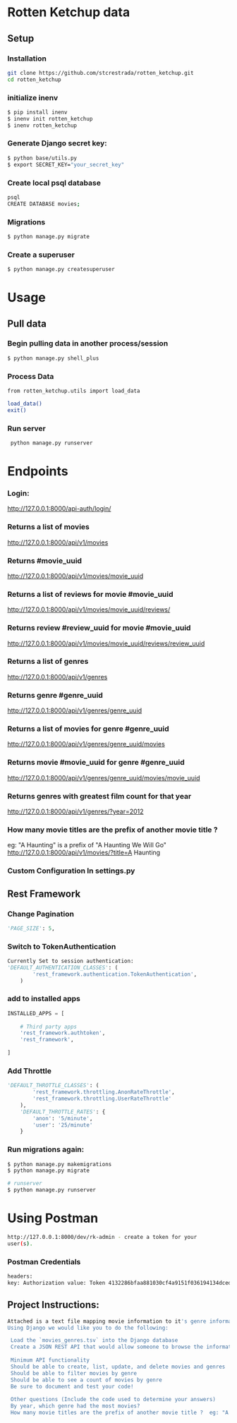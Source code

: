 # Rotten Ketchup data

## Setup
### Installation

```sh
git clone https://github.com/stcrestrada/rotten_ketchup.git
cd rotten_ketchup
```
    
### initialize inenv

```sh
$ pip install inenv
$ inenv init rotten_ketchup
$ inenv rotten_ketchup

```
    
### Generate Django secret key:

```sh
$ python base/utils.py
$ export SECRET_KEY="your_secret_key"
```


### Create local psql database
```sh
psql
CREATE DATABASE movies;
```

### Migrations

```sh
$ python manage.py migrate
```

### Create a superuser
```sh
$ python manage.py createsuperuser
```

# Usage

## Pull data
 
### Begin pulling data in another process/session

```sh
$ python manage.py shell_plus
```


### Process Data

```sh
from rotten_ketchup.utils import load_data

load_data()
exit()
```

### Run server

```sh
 python manage.py runserver
```

# Endpoints

### Login:
http://127.0.0.1:8000/api-auth/login/

### Returns a list of movies
http://127.0.0.1:8000/api/v1/movies

### Returns #movie_uuid
http://127.0.0.1:8000/api/v1/movies/movie_uuid

### Returns a list of reviews for movie #movie_uuid
http://127.0.0.1:8000/api/v1/movies/movie_uuid/reviews/

### Returns review #review_uuid for movie #movie_uuid
http://127.0.0.1:8000/api/v1/movies/movie_uuid/reviews/review_uuid

### Returns a list of genres
http://127.0.0.1:8000/api/v1/genres

### Returns genre #genre_uuid
http://127.0.0.1:8000/api/v1/genres/genre_uuid

### Returns a list of movies for genre #genre_uuid
http://127.0.0.1:8000/api/v1/genres/genre_uuid/movies

### Returns movie #movie_uuid for genre #genre_uuid
http://127.0.0.1:8000/api/v1/genres/genre_uuid/movies/movie_uuid

### Returns genres with greatest film count for that year
http://127.0.0.1:8000/api/v1/genres/?year=2012

### How many movie titles are the prefix of another movie title ?  
eg: "A Haunting" is a prefix of "A Haunting We Will Go"
http://127.0.0.1:8000/api/v1/movies/?title=A Haunting
 
                   

### Custom Configuration In settings.py
 
## Rest Framework 

     
### Change Pagination

```python
'PAGE_SIZE': 5,
```

### Switch to TokenAuthentication

```python
Currently Set to session authentication:
'DEFAULT_AUTHENTICATION_CLASSES': (
        'rest_framework.authentication.TokenAuthentication',
    )
```

### add to installed apps

```python
INSTALLED_APPS = [
   
    # Third party apps
    'rest_framework.authtoken',
    'rest_framework',
   
]
```

### Add Throttle

```python
'DEFAULT_THROTTLE_CLASSES': (
        'rest_framework.throttling.AnonRateThrottle',
        'rest_framework.throttling.UserRateThrottle'
    ),
    'DEFAULT_THROTTLE_RATES': {
        'anon': '5/minute',
        'user': '25/minute'
    }
```

### Run migrations again:

```sh
$ python manage.py makemigrations
$ python manage.py migrate

# runserver
$ python manage.py runserver
```
 
# Using Postman

```sh
http://127.0.0.1:8000/dev/rk-admin - create a token for your
user(s).
```

### Postman Credentials
```sh
headers: 
key: Authorization value: Token 4132286bfaa881030cf4a9151f036194134dced0
```
    
## Project Instructions:
```sh
Attached is a text file mapping movie information to it's genre information. 
Using Django we would like you to do the following:

 Load the `movies_genres.tsv` into the Django database
 Create a JSON REST API that would allow someone to browse the information
  
 Minimum API functionality
 Should be able to create, list, update, and delete movies and genres
 Should be able to filter movies by genre
 Should be able to see a count of movies by genre
 Be sure to document and test your code!
  
 Other questions (Include the code used to determine your answers)
 By year, which genre had the most movies?
 How many movie titles are the prefix of another movie title ?  eg: "A Haunting" is a prefix of "A Haunting We Will Go"


```

    